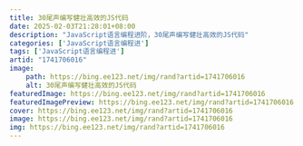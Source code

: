 ```yaml
---
title: 30尾声编写健壮高效的JS代码
date: 2025-02-03T21:28:01+08:00
description: "JavaScript语言编程进阶，30尾声编写健壮高效的JS代码"
categories: ['JavaScript语言编程进']
tags: ['JavaScript语言编程进']
artid: "1741706016"
image:
    path: https://bing.ee123.net/img/rand?artid=1741706016
    alt: 30尾声编写健壮高效的JS代码
featuredImage: https://bing.ee123.net/img/rand?artid=1741706016
featuredImagePreview: https://bing.ee123.net/img/rand?artid=1741706016
cover: https://bing.ee123.net/img/rand?artid=1741706016
image: https://bing.ee123.net/img/rand?artid=1741706016
img: https://bing.ee123.net/img/rand?artid=1741706016
---
```


